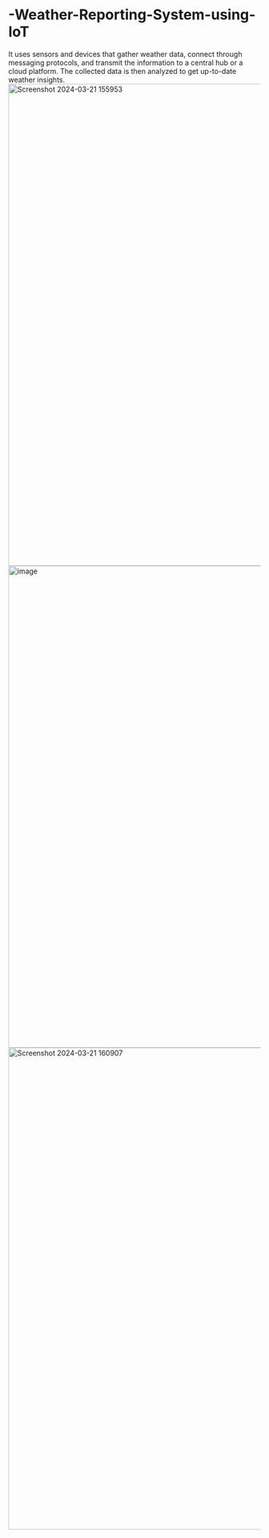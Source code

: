 # -Weather-Reporting-System-using-IoT
It uses sensors and devices that gather weather data, connect through messaging protocols, and transmit the information to a central hub or a cloud platform. The collected data is then analyzed to get up-to-date weather insights.
<img width="960" alt="Screenshot 2024-03-21 155953" src="https://github.com/Yaswitha03/-Weather-Reporting-System-using-IoT/assets/139364252/df7d4ce4-fe33-4670-8f70-b4cce72d7c7b">
<img width="960" alt="image" src="https://github.com/Yaswitha03/-Weather-Reporting-System-using-IoT/assets/139364252/d00b231b-e351-4b61-a7b4-ce3d6032980a">
<img width="960" alt="Screenshot 2024-03-21 160907" src="https://github.com/Yaswitha03/-Weather-Reporting-System-using-IoT/assets/139364252/be8f431e-7167-423e-b82b-aeab8ac4344e">
